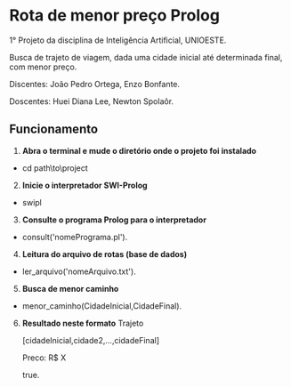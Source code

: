 # Rota de menor preço Prolog
1° Projeto da disciplina de Inteligência Artificial, UNIOESTE.

Busca de trajeto de viagem, dada uma cidade inicial até determinada final, com menor preço.

Discentes: João Pedro Ortega, Enzo Bonfante.

Doscentes: Huei Diana Lee, Newton Spolaôr.

## Funcionamento
1. **Abra o terminal e mude o diretório onde o projeto foi instalado**
- cd path\to\project

2. **Inicie o interpretador SWI-Prolog**
- swipl

3. **Consulte o programa Prolog para o interpretador**
- consult('nomePrograma.pl').

4. **Leitura do arquivo de rotas (base de dados)**
- ler_arquivo('nomeArquivo.txt').

5. **Busca de menor caminho**
- menor_caminho(CidadeInicial,CidadeFinal).

6. **Resultado neste formato**
    Trajeto

    [cidadeInicial,cidade2,...,cidadeFinal]

    Preco: R$ X

    true.
